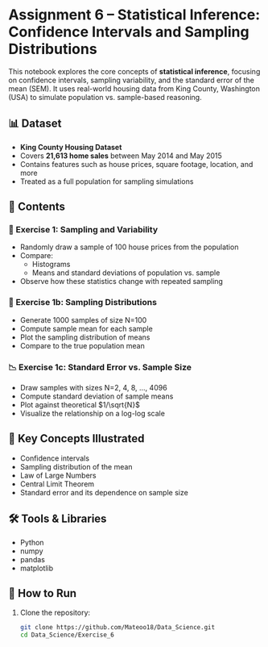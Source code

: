 # Assignment 6 – Statistical Inference: Confidence Intervals and Sampling Distributions

This notebook explores the core concepts of **statistical inference**, focusing on confidence intervals, sampling variability, and the standard error of the mean (SEM). It uses real-world housing data from King County, Washington (USA) to simulate population vs. sample-based reasoning.

## 📊 Dataset

- **King County Housing Dataset**  
- Covers **21,613 home sales** between May 2014 and May 2015  
- Contains features such as house prices, square footage, location, and more  
- Treated as a full population for sampling simulations

## 📌 Contents

### 🧪 Exercise 1: Sampling and Variability

- Randomly draw a sample of 100 house prices from the population
- Compare:
  - Histograms
  - Means and standard deviations of population vs. sample
- Observe how these statistics change with repeated sampling

### 🔁 Exercise 1b: Sampling Distributions

- Generate 1000 samples of size N=100  
- Compute sample mean for each sample  
- Plot the sampling distribution of means  
- Compare to the true population mean

### 📉 Exercise 1c: Standard Error vs. Sample Size

- Draw samples with sizes N=2, 4, 8, ..., 4096  
- Compute standard deviation of sample means  
- Plot against theoretical $1/\sqrt{N}$  
- Visualize the relationship on a log-log scale

## 🧠 Key Concepts Illustrated

- Confidence intervals
- Sampling distribution of the mean
- Law of Large Numbers
- Central Limit Theorem
- Standard error and its dependence on sample size

## 🛠️ Tools & Libraries

- Python
- numpy
- pandas
- matplotlib

## 🚀 How to Run

1. Clone the repository:
   ```bash
   git clone https://github.com/Mateoo18/Data_Science.git
   cd Data_Science/Exercise_6
